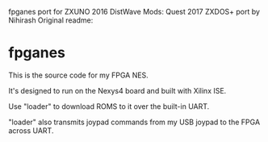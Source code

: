 fpganes port for ZXUNO
2016 DistWave
Mods: Quest 2017
ZXDOS+ port by Nihirash
Original readme:

fpganes
=======

This is the source code for my FPGA NES.

It's designed to run on the Nexys4 board and built with
Xilinx ISE.

Use "loader" to download ROMS to it over the built-in UART.

"loader" also transmits joypad commands from my USB joypad
to the FPGA across UART.

